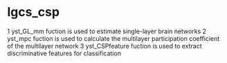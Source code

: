 # lgcs_csp
1 yst_GL_mm fuction is used to estimate single-layer brain networks
2 yst_mpc fuction is used to calculate the multilayer participation coefficient of the multilayer network
3 yst_CSPfeature fuction is used to extract discriminative features for classification
